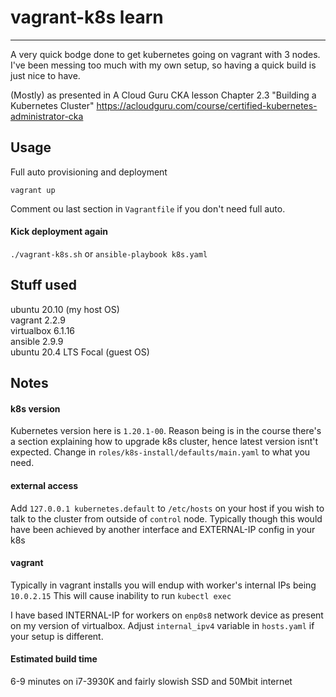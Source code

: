 # vagrant-k8s learn
***

A very quick bodge done to get kubernetes going on vagrant with 3 nodes.\
I've been messing too much with my own setup, so having a quick build is just nice to have.

(Mostly) as presented in A Cloud Guru CKA lesson Chapter 2.3 "Building a Kubernetes Cluster" https://acloudguru.com/course/certified-kubernetes-administrator-cka

## Usage
Full auto provisioning and deployment
```
vagrant up 
```
Comment ou last section in `Vagrantfile` if you don't need full auto.

#### Kick deployment again
`./vagrant-k8s.sh` or `ansible-playbook k8s.yaml`


## Stuff used

ubuntu 20.10 (my host OS)\
vagrant 2.2.9\
virtualbox 6.1.16\
ansible 2.9.9 \
ubuntu 20.4 LTS Focal (guest OS)


## Notes

#### k8s version
Kubernetes version here is `1.20.1-00`. Reason being is in the course there's a section explaining how to upgrade k8s cluster, hence latest version isnt't expected.
Change in `roles/k8s-install/defaults/main.yaml` to what you need.

#### external access
Add `127.0.0.1 kubernetes.default` to `/etc/hosts` on your host if you wish to talk to the cluster from outside of `control` node.
Typically though this would have been achieved by another interface and EXTERNAL-IP config in your k8s

#### vagrant
Typically in vagrant installs you will endup with worker's internal IPs being `10.0.2.15` This will cause inability to run `kubectl exec`

I have based INTERNAL-IP for workers on `enp0s8` network device as present on my version of virtualbox.
Adjust `internal_ipv4` variable in `hosts.yaml` if your setup is different.

#### Estimated build time
6-9 minutes on i7-3930K and fairly slowish SSD and 50Mbit internet

